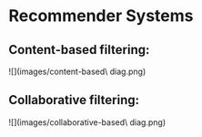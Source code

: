 # Recommender Systems

## Content-based filtering:

![](images/content-based\ diag.png)

## Collaborative filtering:

![](images/collaborative-based\ diag.png)
